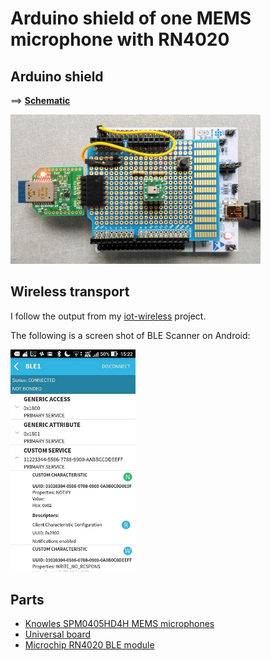 # Arduino shield of one MEMS microphone with RN4020

## Arduino shield

==> **[Schematic](./mems_mic_board.pdf)**

<img src="./mems_mic_board_with_rn4020.jpg" width=400>

## Wireless transport

I follow the output from my [iot-wireless](https://github.com/araobp/iot-wireless) project.

The following is a screen shot of BLE Scanner on Android:

<img src="./BLE_Scanner.jpg" width=200>

## Parts

- [Knowles SPM0405HD4H MEMS microphones](http://akizukidenshi.com/catalog/g/gM-05577/)
- [Universal board](http://akizukidenshi.com/catalog/g/gP-07555/)
- [Microchip RN4020 BLE module](http://akizukidenshi.com/catalog/g/gK-11102/)
